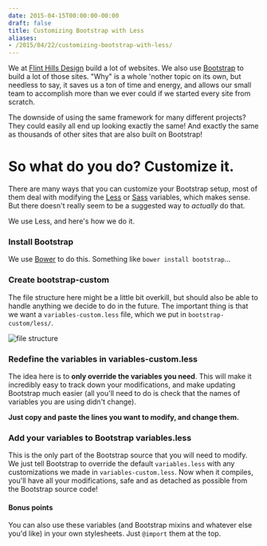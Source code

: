 ```yaml
---
date: 2015-04-15T00:00:00-00:00
draft: false
title: Customizing Bootstrap with Less
aliases:
- /2015/04/22/customizing-bootstrap-with-less/
---
```


We at [Flint Hills Design](http://flinthillsdesign.com) build a lot of websites. We also use [Bootstrap](http://getbootstrap.com/) to build a lot of those sites. "Why" is a whole 'nother topic on its own, but needless to say, it saves us a ton of time and energy, and allows our small team to accomplish more than we ever could if we started every site from scratch.

The downside of using the same framework for many different projects? They could easily all end up looking exactly the same! And exactly the same as thousands of other sites that are also built on Bootstrap!

# So what do you do? Customize it.

There are many ways that you can customize your Bootstrap setup, most of them deal with modifying the [Less](http://getbootstrap.com/css/#less) or [Sass](http://getbootstrap.com/css/#sass) variables, which makes sense. But there doesn't really seem to be a suggested way to *actually* do that.

We use Less, and here's how we do it.

### Install Bootstrap
We use [Bower](http://bower.io/) to do this. Something like `bower install bootstrap`...

### Create bootstrap-custom
The file structure here might be a little bit overkill, but should also be able to handle anything we decide to do in the future. The important thing is that we want a `variables-custom.less` file, which we put in `bootstrap-custom/less/`.

![file structure](/img/blog/Screen-Shot-2015-04-21-at-9-17-37-PM.png)

### Redefine the variables in variables-custom.less
The idea here is to **only override the variables you need**. This will make it incredibly easy to track down your modifications, and make updating Bootstrap much easier (all you'll need to do is check that the names of variables you are using didn't change).

**Just copy and paste the lines you want to modify, and change them.**
<script src="https://gist.github.com/davegaeddert/dd3f3d1b895bd15e000e.js?file=variables-custom.less"></script>

### Add your variables to Bootstrap variables.less
This is the only part of the Bootstrap source that you will need to modify. We just tell Bootstrap to override the default `variables.less` with any customizations we made in `variables-custom.less`. Now when it compiles, you'll have all your modifications, safe and as detached as possible from the Bootstrap source code!
<script src="https://gist.github.com/davegaeddert/dd3f3d1b895bd15e000e.js?file=variables.less"></script>

#### Bonus points
You can also use these variables (and Bootstrap mixins and whatever else you'd like) in your own stylesheets. Just `@import` them at the top.
<script src="https://gist.github.com/davegaeddert/dd3f3d1b895bd15e000e.js?file=style.less"></script>
